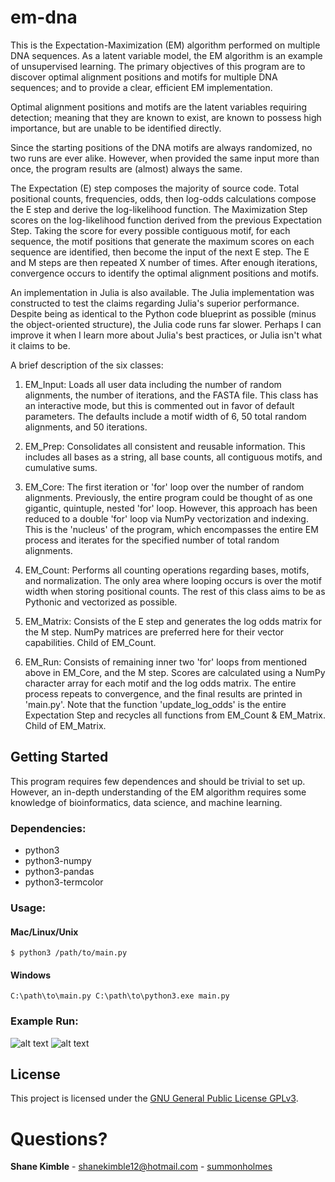# em-dna
This is the Expectation-Maximization (EM) algorithm performed on multiple DNA sequences.  As a latent variable model, the EM algorithm is an example of unsupervised learning.  The primary objectives of this program are to discover optimal alignment positions and motifs for multiple DNA sequences; and to provide a clear, efficient EM implementation.  

Optimal alignment positions and motifs are the latent variables requiring detection; meaning that they are known to exist, are known to possess high importance, but are unable to be identified directly.

Since the starting positions of the DNA motifs are always randomized, no two runs are ever alike.  However, when provided the same input more than once, the program results are (almost) always the same.

The Expectation (E) step composes the majority of source code.  Total positional counts, frequencies, odds, then log-odds calculations compose the E step and derive the log-likelihood function.  The Maximization Step scores on the log-likelihood function derived from the previous Expectation Step.  Taking the score for every possible contiguous motif, for each sequence, the motif positions that generate the maximum scores on each sequence are identified, then become the input of the next E step.  The E and M steps are then repeated X number of times.  After enough iterations, convergence occurs to identify the optimal alignment positions and motifs. 

An implementation in Julia is also available.  The Julia implementation was constructed to test the claims regarding Julia's superior performance.  Despite being as identical to the Python code blueprint as possible (minus the object-oriented structure), the Julia code runs far slower.  Perhaps I can improve it when I learn more about Julia's best practices, or Julia isn't what it claims to be.

A brief description of the six classes:
1. EM_Input: Loads all user data including the number of random alignments, the number of iterations, and the FASTA file.  This class has an interactive mode, but this is commented out in favor of default parameters.  The defaults include a motif width of 6, 50 total random alignments, and 50 iterations.

2. EM_Prep: Consolidates all consistent and reusable information.  This includes all bases as a string, all base counts, all contiguous motifs, and cumulative sums.

2. EM_Core: The first iteration or 'for' loop over the number of random alignments.  Previously, the entire program could be thought of as one gigantic, quintuple, nested 'for' loop.  However, this approach has been reduced to a double 'for' loop via NumPy vectorization and indexing.  This is the 'nucleus' of the program, which encompasses the entire EM process and iterates for the specified number of total random alignments.

3. EM_Count: Performs all counting operations regarding bases, motifs, and normalization.  The only area where looping occurs is over the motif width when storing positional counts.  The rest of this class aims to be as Pythonic and vectorized as possible.

4. EM_Matrix: Consists of the E step and generates the log odds matrix for the M step.  NumPy matrices are preferred here for their vector capabilities.  Child of EM_Count.

5. EM_Run: Consists of remaining inner two 'for' loops from mentioned above in EM_Core, and the M step.  Scores are calculated using a NumPy character array for each motif and the log odds matrix.  The entire process repeats to convergence, and the final results are printed in 'main.py'.  Note that the function 'update_log_odds' is the entire Expectation Step and recycles all functions from EM_Count & EM_Matrix.  Child of EM_Matrix.

## Getting Started
This program requires few dependences and should be trivial to set up.  However, an in-depth understanding of the EM algorithm requires some knowledge of bioinformatics, data science, and machine learning.

### Dependencies:
* python3  
* python3-numpy
* python3-pandas
* python3-termcolor

### Usage:
#### Mac/Linux/Unix
```
$ python3 /path/to/main.py
```
#### Windows
```
C:\path\to\main.py C:\path\to\python3.exe main.py
```
### Example Run:
![alt text](https://raw.githubusercontent.com/summonholmes/em-dna/master/Images/example.png)
![alt text](https://raw.githubusercontent.com/summonholmes/em-dna/master/Images/example_2.png)

## License
This project is licensed under the [GNU General Public License GPLv3](https://www.gnu.org/licenses/gpl-3.0.en.html).

# Questions?
**Shane Kimble** - shanekimble12@hotmail.com - [summonholmes](https://github.com/summonholmes)
